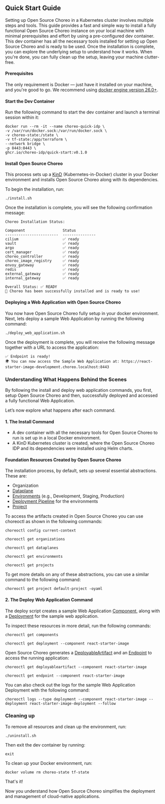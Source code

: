## Quick Start Guide

Setting up Open Source Choreo in a Kubernetes cluster involves multiple steps and tools. This guide provides a fast and simple way to install a fully functional Open Source Choreo instance on your local machine with minimal prerequisites and effort by using a pre-configured dev container.
This dev container has all the necessary tools installed for setting up Open Source Choreo and is ready to be used. Once the installation is complete, you can explore the underlying setup to understand how it works.
When you're done, you can fully clean up the setup, leaving your machine clutter-free.

#### Prerequisites
The only requirement is Docker — just have it installed on your machine, and you're good to go. We recommend using [docker engine version 26.0+](https://docs.docker.com/engine/release-notes/26.0/).

#### Start the Dev Container

Run the following command to start the dev container and launch a terminal session within it:

```shell
docker run --rm -it --name choreo-quick-idp \
-v /var/run/docker.sock:/var/run/docker.sock \
-v choreo-state:/state \
-v tf-state:/app/terraform \
--network bridge \
-p 8443:8443 \
ghcr.io/choreo-idp/quick-start:v0.1.0

```

#### Install Open Source Choreo
This process sets up a [KinD](https://kind.sigs.k8s.io/) (Kubernetes-in-Docker) cluster in your Docker environment and installs Open Source Choreo along with its dependencies.

To begin the installation, run:

```shell
./install.sh
```

Once the installation is complete, you will see the following confirmation message:
```text
Choreo Installation Status:

Component                 Status
------------------------  ---------------
cilium                    ✅ ready
vault                     ✅ ready
argo                      ✅ ready
cert_manager              ✅ ready
choreo_controller         ✅ ready
choreo_image_registry     ✅ ready
envoy_gateway             ✅ ready
redis                     ✅ ready
external_gateway          ✅ ready
internal_gateway          ✅ ready

Overall Status: ✅ READY
🎉 Choreo has been successfully installed and is ready to use!
```

#### Deploying a Web Application with Open Source Choreo

You now have Open Source Choreo fully setup in your docker environment.
Next, lets deploy a sample Web Application by running the following command:

```shell
./deploy_web_application.sh
```

Once the deployment is complete, you will receive the following message together with a URL to access the application:

```text
✅ Endpoint is ready!
🌍 You can now access the Sample Web Application at: https://react-starter-image-development.choreo.localhost:8443
```

### Understanding What Happens Behind the Scenes
By following the install and deploy web application commands, you first, setup Open Source Choreo and then, successfully deployed and accessed a fully functional Web Application.

Let’s now explore what happens after each command.

#### 1. The Install Command
- A dev container with all the necessary tools for Open Source Choreo to run is set up in a local Docker environment.
- A KinD Kubernetes cluster is created, where the Open Source Choreo IDP and its dependencies were installed using Helm charts.

#### Foundation Resources Created by Open Source Choreo

The installation process, by default, sets up several essential abstractions. These are:
- Organization
- [Dataplane](https://github.com/choreo-idp/choreo/tree/main/docs#dataplane)
- [Environments](https://github.com/choreo-idp/choreo/tree/main/docs#environment) (e.g., Development, Staging, Production)
- [Deployment Pipeline](https://github.com/choreo-idp/choreo/tree/main/docs#deploymentpipeline) for the environments
- [Project](https://github.com/choreo-idp/choreo/tree/main/docs#project)

To access the artifacts created in Open Source Choreo you can use choreoctl as shown in the following commands:
```
choreoctl config current-context
```
```shell
choreoctl get organizations
```
```shell
choreoctl get dataplanes
```
```shell
choreoctl get environments
```
```shell
choreoctl get projects
```
To get more details on any of these abstractions, you can use a similar command to the following command:

```shell
choreoctl get project default-project -oyaml
```

#### 2. The Deploy Web Application Command
The deploy script creates a sample Web Application [Component](https://github.com/choreo-idp/choreo/tree/main/docs#component), along with a [Deployment](https://github.com/choreo-idp/choreo/tree/main/docs#component) for the sample web application.

To inspect these resources in more detail, run the following commands:

```shell
choreoctl get components
```
```shell
choreoctl get deployment --component react-starter-image
```

Open Source Choreo generates a [DeployableArtifact](https://github.com/choreo-idp/choreo/tree/main/docs#deployableartifact) and an [Endpoint](https://github.com/choreo-idp/choreo/tree/main/docs#endpoint) to access the running application:

```shell
choreoctl get deployableartifact --component react-starter-image
```
```shell
choreoctl get endpoint --component react-starter-image
```

You can also check out the logs for the sample Web Application Deployment with the following command:
```shell
choreoctl logs --type deployment --component react-starter-image --deployment react-starter-image-deployment --follow
```

### Cleaning up
To remove all resources and clean up the environment, run:

```shell
./uninstall.sh
```

Then exit the dev container by running:

```shell
exit
```

To clean up your Docker environment, run:

```shell
docker volume rm choreo-state tf-state
```

That's it!

Now you understand how Open Source Choreo simplifies the deployment and management of cloud-native applications.
